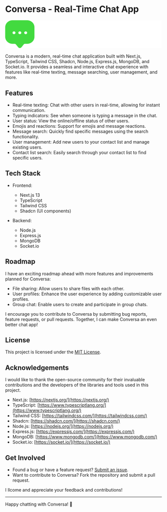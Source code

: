 # Conversa - Real-Time Chat App

![Conversa Logo](./client/public/Logo.svg)

Conversa is a modern, real-time chat application built with Next.js, TypeScript, Tailwind CSS, Shadcn, Node.js, Express.js, MongoDB, and Socket.io. It provides a seamless and interactive chat experience with features like real-time texting, message searching, user management, and more.

## Features

- Real-time texting: Chat with other users in real-time, allowing for instant communication.
- Typing indicators: See when someone is typing a message in the chat.
- User status: View the online/offline status of other users.
- Emojis and reactions: Support for emojis and message reactions.
- Message search: Quickly find specific messages using the search functionality.
- User management: Add new users to your contact list and manage existing users.
- Contact list search: Easily search through your contact list to find specific users.

## Tech Stack

- Frontend:

  - Next.js 13
  - TypeScript
  - Tailwind CSS
  - Shadcn (UI components)

- Backend:
  - Node.js
  - Express.js
  - MongoDB
  - Socket.io

## Roadmap

I have an exciting roadmap ahead with more features and improvements planned for Conversa:

- File sharing: Allow users to share files with each other.
- User profiles: Enhance the user experience by adding customizable user profiles.
- Group chat: Enable users to create and participate in group chats.

I encourage you to contribute to Conversa by submitting bug reports, feature requests, or pull requests. Together, I can make Conversa an even better chat app!

## License

This project is licensed under the [MIT License](https://opensource.org/licenses/MIT).

## Acknowledgements

I would like to thank the open-source community for their invaluable contributions and the developers of the libraries and tools used in this project.

- Next.js: [https://nextjs.org/](https://nextjs.org/)
- TypeScript: [https://www.typescriptlang.org/](https://www.typescriptlang.org/)
- Tailwind CSS: [https://tailwindcss.com/](https://tailwindcss.com/)
- Shadcn: [https://shadcn.com/](https://shadcn.com/)
- Node.js: [https://nodejs.org/](https://nodejs.org/)
- Express.js: [https://expressjs.com/](https://expressjs.com/)
- MongoDB: [https://www.mongodb.com/](https://www.mongodb.com/)
- Socket.io: [https://socket.io/](https://socket.io/)

## Get Involved

- Found a bug or have a feature request? [Submit an issue](https://github.com/your-username/conversa/issues).
- Want to contribute to Conversa? Fork the repository and submit a pull request.

I Ilcome and appreciate your feedback and contributions!

---

Happy chatting with Conversa! 🎉
